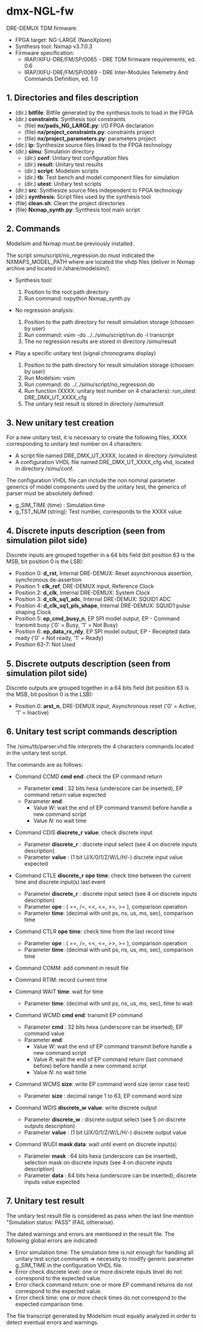 # dmx-NGL-fw
DRE-DEMUX TDM firmware.

   - FPGA target: NG-LARGE (NanoXplore)
   - Synthesis tool: Nxmap v3.7.0.3
   - Firmware specification:
      + IRAP/XIFU-DRE/FM/SP/0065 - DRE TDM firmware requirements, ed. 0.6
      + IRAP/XIFU-DRE/FM/SP/0069 - DRE Inter-Modules Telemetry And Commands Definition, ed. 1.0

## 1. Directories and files description

   - (dir.) **bitfile**: Bitfile generated by the synthesis tools to load in the FPGA
   - (dir.) **constraints**: Synthesis tool constraints
      + (file) **nx/pads_NG_LARGE.py**: I/O FPGA declaration
      + (file) **nx/project_constraints.py**: constraints project
      + (file) **nx/project_parameters.py**: parameters project
   - (dir.) **ip**: Synthesize source files linked to the FPGA technology
   - (dir.) **simu**: Simulation directory
      + (dir.) **conf**: Unitary test configuration files
      + (dir.) **result**: Unitary test results
      + (dir.) **script**: Modelsim scripts
      + (dir.) **tb**: Test bench and model component files for simulation
      + (dir.) **utest**: Unitary test scripts
   - (dir.) **src**: Synthesize source files independent to FPGA technology
   - (dir.) **synthesis**: Script files used by the synthesis tool
   - (file) **clean.sh**: Clean the project directories
   - (file) **Nxmap_synth.py**: Synthesis tool main script

## 2. Commands

   Modelsim and Nxmap must be previously installed.

   The script simu/script/no_regression.do must indicated the NXMAP3_MODEL_PATH where are located the vhdp files (deliver in Nxmap archive and located in /share/modelsim/).

   - Synthesis tool:
      1. Position to the root path directory
      2. Run command: nxpython Nxmap_synth.py


   - No regression analysis:
      1. Position to the path directory for result simulation storage (choosen by user)
      2. Run command: vsim -do ../../simu/script/run.do -l transcript
      3. The no regression results are stored in directory /simu/result


   - Play a specific unitary test (signal chronograms display)
      1. Position to the path directory for result simulation storage (choosen by user)
      2. Run Modelsim: vsim
      3. Run command: do ../../simu/script/no_regression.do
      4. Run function (XXXX: unitary test number on 4 characters): run_utest DRE_DMX_UT_XXXX_cfg
      5. The unitary test result is stored in directory /simu/result


## 3. New unitary test creation

   For a new unitary test, it is necessary to create the following files, XXXX corresponding to unitary test number on 4 characters:
   - A script file named DRE_DMX_UT_XXXX, located in directory /simu/utest
   - A configuration VHDL file named DRE_DMX_UT_XXXX_cfg.vhd, located in directory /simu/conf.

   The configuration VHDL file can include the non nominal parameter generics of model components used by the unitary test, the generics of parser must be absolutely defined:
   - g_SIM_TIME (time)  : Simulation time
   - g_TST_NUM  (string): Test number, corresponds to the XXXX value

## 4. Discrete inputs description (seen from simulation pilot side)

   Discrete inputs are grouped together in a 64 bits field (bit position 63 is the MSB, bit position 0 is the LSB):
   - Position 0: **d_rst**, Internal DRE-DEMUX: Reset asynchronous assertion, synchronous de-assertion
   - Position 1: **clk_ref**, DRE-DEMUX input, Reference Clock
   - Position 2: **d_clk**, Internal DRE-DEMUX: System Clock
   - Position 3: **d_clk_sq1_adc**, Internal DRE-DEMUX: SQUID1 ADC
   - Position 4: **d_clk_sq1_pls_shape**, Internal DRE-DEMUX: SQUID1 pulse shaping Clock
   - Position 5: **ep_cmd_busy_n**, EP SPI model output, EP - Command transmit busy ('0' = Busy, '1' = Not Busy)
   - Position 6: **ep_data_rx_rdy**, EP SPI model output, EP - Receipted data ready ('0' = Not ready, '1' = Ready)
   - Position 63-7: Not Used

## 5. Discrete outputs description (seen from simulation pilot side)

   Discrete outputs are grouped together in a 64 bits field (bit position 63 is the MSB, bit position 0 is the LSB):
  - Position 0: **arst_n**, DRE-DEMUX input, Asynchronous reset ('0' = Active, '1' = Inactive)

## 6. Unitary test script commands description

   The /simu/tb/parser.vhd file interprets the 4 characters commands located in the unitary test script.

   The commands are as follows:
   - Command CCMD **cmd** **end**: check the EP command return
      + Parameter **cmd** : 32 bits hexa (underscore can be inserted), EP command return value expected
      + Parameter **end**:
         * Value *W*: wait the end of EP command transmit before handle a new command script
         * Value *N*: no wait time


   - Command CDIS **discrete_r** **value**: check discrete input
      + Parameter **discrete_r** : discrete input select (see 4 on discrete inputs description)
      + Parameter **value** : (1 bit U/X/0/1/Z/W/L/H/-) discrete input value expected


   - Command CTLE **discrete_r** **ope** **time**: check time between the current time and discrete input(s) last event
      + Parameter **discrete_r** : discrete input select (see 4 on discrete inputs description)
      + Parameter **ope** : ( ==, /=, <<, <=, >>, >= ), comparison operation
      + Parameter **time**: (decimal with unit ps, ns, us, ms, sec), comparison time


   - Command CTLR **ope** **time**: check time from the last record time
      + Parameter **ope** : ( ==, /=, <<, <=, >>, >= ), comparison operation
      + Parameter **time**: (decimal with unit ps, ns, us, ms, sec), comparison time


   - Command COMM: add comment in result file


   - Command RTIM: record current time


   - Command WAIT **time**: wait for time
      + Parameter **time**: (decimal with unit ps, ns, us, ms, sec), time to wait


   - Command WCMD **cmd** **end**: transmit EP command
      + Parameter **cmd** : 32 bits hexa (underscore can be inserted), EP command value
      + Parameter **end**:
         * Value *W*: wait the end of EP command transmit before handle a new command script
         * Value *R*: wait the end of EP command return (last command before) before handle a new command script
         * Value *N*: no wait time


   - Command WCMS **size**: write EP command word size (error case test)
      + Parameter **size** : decimal range 1 to 63, EP command word size


   - Command WDIS **discrete_w** **value**: write discrete output
      + Parameter **discrete_w** : discrete output select (see 5 on discrete outputs description)
      + Parameter **value** : (1 bit U/X/0/1/Z/W/L/H/-) discrete output value


   - Command WUDI **mask** **data**: wait until event on discrete input(s)
      + Parameter **mask** : 64 bits hexa (underscore can be inserted), selection mask on discrete inputs (see 4 on discrete inputs description)
      + Parameter **data** : 64 bits hexa (underscore can be inserted), discrete inputs value expected

## 7. Unitary test result

   The unitary test result file is considered as pass when the last line mention "Simulation status: PASS" (FAIL otherwise).

   The dated warnings and errors are mentioned in the result file. The following global errors are indicated:
   - Error simulation time: The simulation time is not enough for handling all unitary test script commands => necessity to modify generic parameter g_SIM_TIME in the configuration VHDL file.
   - Error check discrete level: one or more discrete inputs level do not correspond to the expected value.
   - Error check command return: one or more EP command returns do not correspond to the expected value.
   - Error check time: one or more check times do not correspond to the expected comparison time.

   The file transcript generated by Modelsim must equally analyzed in order to detect eventual errors and warnings.
